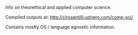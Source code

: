 Info on theorethical and applied computer science.

Compiled outputs at: <http://cirosantilli.uphero.com/comp-sci/>

Contains mostly OS / language agnostic information.
